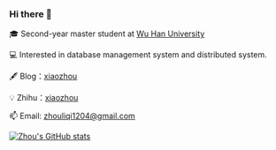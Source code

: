 ### Hi there 👋

🎓 Second-year master student at [Wu Han University](https://www.whu.edu.cn/)

💻 Interested in database management system and distributed system.

🖋 Blog：[xiaozhou](https://zhouliqi.github.io/)

💡 Zhihu：[xiaozhou](https://www.zhihu.com/people/zhou-li-qi-78)

📫 Email: [zhouliqi1204@gmail.com](mailto:zhouliqi1204@gmail.com)

[![Zhou's GitHub stats](https://github-readme-stats.vercel.app/api?username=zhouliqi&show_icons=true&theme=vue-dark)](https://github.com/anuraghazra/github-readme-stats)
